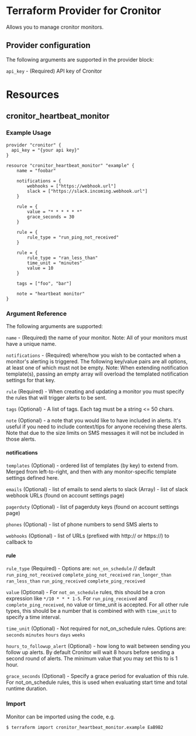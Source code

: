 # Terraform Provider for Cronitor

Allows you to manage cronitor monitors.

## Provider configuration

The following arguments are supported in the provider block:

`api_key` - (Required) API key of Cronitor

# Resources

## cronitor_heartbeat_monitor


### Example Usage

```HCL
provider "cronitor" {
  api_key = "{your api key}"
}

resource "cronitor_heartbeat_monitor" "example" {
    name = "foobar"

    notifications = {
        webhooks = ["https://webhook.url"]
        slack = ["https://slack.incoming.webhook.url"]
    }

    rule = {
        value = "* * * * * *"
        grace_seconds = 30
    }
    
    rule = {
        rule_type = "run_ping_not_received"
    }
    
    rule = {
        rule_type = "ran_less_than"
        time_unit = "minutes"
        value = 10
    }

    tags = ["foo", "bar"]

    note = "heartbeat monitor"
}
```

### Argument Reference

The following arguments are supported:

  `name` - (Required) the name of your monitor. Note: All of your monitors must have a unique name.

  `notifications` - (Required) where/how you wish to be contacted when a monitor's alerting is triggered. The following key/value pairs are all options, at least one of which must not be empty. Note: When extending notification template(s), passing an empty array will overload the templated notification settings for that key. 

  `rule` (Required) - When creating and updating a monitor you must specify the rules that will trigger alerts to be sent.

  `tags` (Optional) - A list of tags. Each tag must be a string <= 50 chars.

  `note` (Optional) - a note that you would like to have included in alerts. It's useful if you need to include context/tips for anyone receiving these alerts. Note that due to the size limits on SMS messages it will not be included in those alerts.



#### notifications

  `templates` (Optional) - ordered list of templates (by key) to extend from. Merged from left-to-right, and then with any monitor-specific template settings defined here.

  `emails` (Optional) - list of emails to send alerts to
  slack (Array) - list of slack webhook URLs (found on account settings page)

  `pagerduty` (Optional) - list of pagerduty keys (found on account settings page)

  `phones` (Optional) - list of phone numbers to send SMS alerts to

  `webhooks` (Optional) - list of URLs (prefixed with http:// or https://) to callback to

#### rule

  `rule_type` (Required) - Options are:
      `not_on_schedule` // default
      `run_ping_not_received`
      `complete_ping_not_received`
      `ran_longer_than`
      `ran_less_than`
      `run_ping_received`
      `complete_ping_received`

  `value` (Optional) - For `not_on_schedule` rules, this should be a cron expression like `*/10 * * * 1-5`. For `run_ping_received` and `complete_ping_received`, no value or time_unit is accepted. For all other rule types, this should be a number that is combined with with `time_unit` to specify a time interval.

  `time_unit` (Optional) - Not required for not_on_schedule rules. Options are:
      `seconds`
      `minutes`
      `hours`
      `days`
      `weeks`

  `hours_to_followup_alert` (Optional) - how long to wait between sending you follow up alerts. By default Cronitor will wait 8 hours before sending a second round of alerts. The minimum value that you may set this to is 1 hour.

  `grace_seconds` (Optional)  - Specify a grace period for evaluation of this rule. For not_on_schedule rules, this is used when evaluating start time and total runtime duration.

### Import

Monitor can be imported using the code, e.g.

```
$ terraform import cronitor_heartbeat_monitor.example EaB9B2
```
